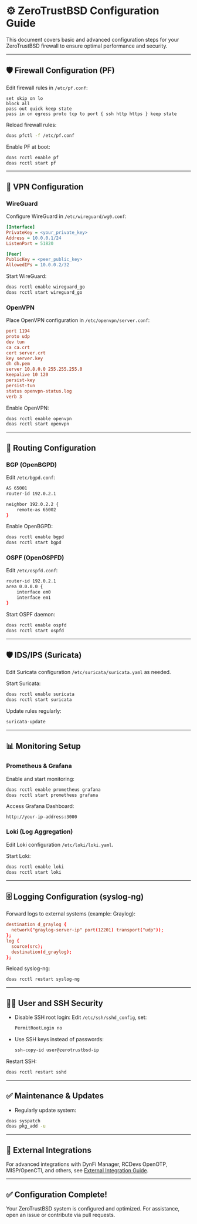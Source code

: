 
# ⚙️ ZeroTrustBSD Configuration Guide

This document covers basic and advanced configuration steps for your ZeroTrustBSD firewall to ensure optimal performance and security.

---

## 🛡️ Firewall Configuration (PF)

Edit firewall rules in `/etc/pf.conf`:
```pf
set skip on lo
block all
pass out quick keep state
pass in on egress proto tcp to port { ssh http https } keep state
```

Reload firewall rules:
```sh
doas pfctl -f /etc/pf.conf
```

Enable PF at boot:
```sh
doas rcctl enable pf
doas rcctl start pf
```

---

## 🔑 VPN Configuration

### WireGuard
Configure WireGuard in `/etc/wireguard/wg0.conf`:
```ini
[Interface]
PrivateKey = <your_private_key>
Address = 10.0.0.1/24
ListenPort = 51820

[Peer]
PublicKey = <peer_public_key>
AllowedIPs = 10.0.0.2/32
```

Start WireGuard:
```sh
doas rcctl enable wireguard_go
doas rcctl start wireguard_go
```

### OpenVPN
Place OpenVPN configuration in `/etc/openvpn/server.conf`:
```ini
port 1194
proto udp
dev tun
ca ca.crt
cert server.crt
key server.key
dh dh.pem
server 10.8.0.0 255.255.255.0
keepalive 10 120
persist-key
persist-tun
status openvpn-status.log
verb 3
```

Enable OpenVPN:
```sh
doas rcctl enable openvpn
doas rcctl start openvpn
```

---

## 📡 Routing Configuration

### BGP (OpenBGPD)
Edit `/etc/bgpd.conf`:
```sh
AS 65001
router-id 192.0.2.1

neighbor 192.0.2.2 {
    remote-as 65002
}
```

Enable OpenBGPD:
```sh
doas rcctl enable bgpd
doas rcctl start bgpd
```

### OSPF (OpenOSPFD)
Edit `/etc/ospfd.conf`:
```sh
router-id 192.0.2.1
area 0.0.0.0 {
    interface em0
    interface em1
}
```

Start OSPF daemon:
```sh
doas rcctl enable ospfd
doas rcctl start ospfd
```

---

## 🛡️ IDS/IPS (Suricata)

Edit Suricata configuration `/etc/suricata/suricata.yaml` as needed.

Start Suricata:
```sh
doas rcctl enable suricata
doas rcctl start suricata
```

Update rules regularly:
```sh
suricata-update
```

---

## 📊 Monitoring Setup

### Prometheus & Grafana
Enable and start monitoring:
```sh
doas rcctl enable prometheus grafana
doas rcctl start prometheus grafana
```

Access Grafana Dashboard:
```
http://your-ip-address:3000
```

### Loki (Log Aggregation)
Edit Loki configuration `/etc/loki/loki.yaml`.

Start Loki:
```sh
doas rcctl enable loki
doas rcctl start loki
```

---

## 🗄️ Logging Configuration (syslog-ng)

Forward logs to external systems (example: Graylog):
```conf
destination d_graylog {
  network("graylog-server-ip" port(12201) transport("udp"));
};
log {
  source(src);
  destination(d_graylog);
};
```

Reload syslog-ng:
```sh
doas rcctl restart syslog-ng
```

---

## 🧑‍💻 User and SSH Security

- Disable SSH root login:
  Edit `/etc/ssh/sshd_config`, set:
  ```sh
  PermitRootLogin no
  ```

- Use SSH keys instead of passwords:
  ```sh
  ssh-copy-id user@zerotrustbsd-ip
  ```

Restart SSH:
```sh
doas rcctl restart sshd
```

---

## ✅ Maintenance & Updates

- Regularly update system:
```sh
doas syspatch
doas pkg_add -u
```

---

## 🚀 External Integrations

For advanced integrations with DynFi Manager, RCDevs OpenOTP, MISP/OpenCTI, and others, see [External Integration Guide](./EXTERNAL_INTEGRATION_GUIDE.md).

---

## ✅ Configuration Complete!

Your ZeroTrustBSD system is configured and optimized. For assistance, open an issue or contribute via pull requests.
